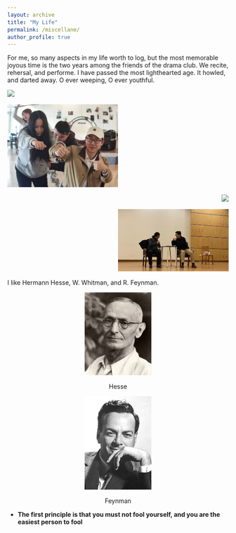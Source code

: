 ```yaml
---
layout: archive
title: "My Life"
permalink: /miscellane/
author_profile: true
---
```


For me, so many aspects in my life worth to log, but the most memorable joyous time is the two years among the friends of the drama club. We recite, rehersal, and performe. I have passed the most lighthearted age. It howled, and darted away. O ever weeping, O ever youthful.

<div style="width:100%;height:50%">

<div style="text-align:left;float:left"> <img src="/_pages/age.jpg"  width="50%" height=""/>

<img src="/_pages/bus.jpg"  width="50%" height=""/></div>

<div style="text-align:right;float:left"> <img src="/_pages/allofus.jpg"  width="50%" height=""/>

<img src="/_pages/meandhai.jpg"  width="50%" height=""/></div>

</div>

<p style="text-align:center;"> </p>

<p style="text-align:center;"> </p>

I like Hermann Hesse, W. Whitman, and R. Feynman.

<p style="text-align:center;"> <img src="/_pages/hesse.jpg"  width="30%" height=""/></p>

<p style="text-align:center;"> Hesse </p>

<p style="text-align:center;"> <img src="/_pages/feynman.jpg"  width="30%" height=""/></p>

<p style="text-align:center;"> Feynman </p>

- **The first principle is that you must not fool yourself, and you are the easiest person to fool**
